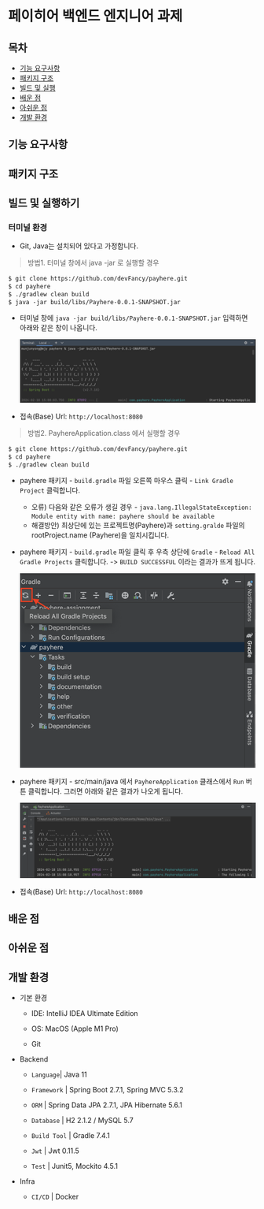# 페이히어 백엔드 엔지니어 과제

## 목차

- [기능 요구사항](#기능-요구사항)
- [패키지 구조](#패키지-구조)
- [빌드 및 실행](#빌드-및-실행하기)
- [배운 점](#배운-점)
- [아쉬운 점](#아쉬운-점)
- [개발 환경](#개발-환경)

## 기능 요구사항

## 패키지 구조

## 빌드 및 실행하기

### 터미널 환경

* Git, Java는 설치되어 있다고 가정합니다.

> 방법1. 터미널 창에서 java -jar 로 실행할 경우

```git
$ git clone https://github.com/devFancy/payhere.git
$ cd payhere
$ ./gradlew clean build
$ java -jar build/libs/Payhere-0.0.1-SNAPSHOT.jar
```

- 터미널 창에 `java -jar build/libs/Payhere-0.0.1-SNAPSHOT.jar` 입력하면 아래와 같은 창이 나옵니다.

  ![](/docs/image/docs-payhere-java-jar.png)

- 접속(Base) Url: `http://localhost:8080`

> 방법2. PayhereApplication.class 에서 실행할 경우

```git
$ git clone https://github.com/devFancy/payhere.git
$ cd payhere
$ ./gradlew clean build
```

- payhere 패키지 - `build.gradle` 파일 오른쪽 마우스 클릭 - `Link Gradle Project` 클릭합니다.
    - 오류) 다음와 같은 오류가 생길 경우 - `java.lang.IllegalStateException: Module entity with name: payhere should be available`
    - 해결방안) 최상단에 있는 프로젝트명(Payhere)과 `setting.gralde` 파일의 rootProject.name (Payhere)을 일치시킵니다.

- payhere 패키지 - `build.gradle` 파일 클릭 후 우측 상단에 `Gradle` - `Reload All Gradle Projects` 클릭합니다. -> `BUILD SUCCESSFUL` 이라는
  결과가 뜨게 됩니다.

  ![](/docs/image/docs-build-gralde.png)

- payhere 패키지 - src/main/java 에서 `PayhereApplication` 클래스에서 `Run` 버튼 클릭합니다. 그러면 아래와 같은 결과가 나오게 됩니다.

  ![](/docs/image/docs-payhereapplication-run.png)

- 접속(Base) Url: `http://localhost:8080`

## 배운 점

## 아쉬운 점

## 개발 환경

- 기본 환경

    - IDE: IntelliJ IDEA Ultimate Edition

    - OS: MacOS (Apple M1 Pro)

    - Git

- Backend

    - `Language`| Java 11

    - `Framework` | Spring Boot 2.7.1, Spring MVC 5.3.2

    - `ORM` | Spring Data JPA 2.7.1, JPA Hibernate 5.6.1

    - `Database` | H2 2.1.2 / MySQL 5.7

    - `Build Tool` | Gradle 7.4.1

    - `Jwt` | Jwt 0.11.5

    - `Test` | Junit5, Mockito 4.5.1

- Infra

    - `CI/CD` | Docker